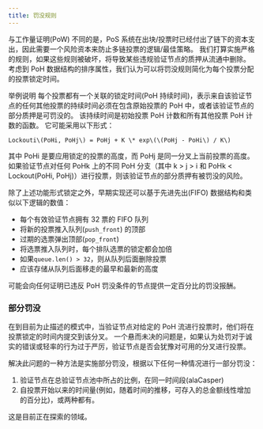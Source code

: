 ```yaml
---
title: 罚没规则
---
```


与工作量证明(PoW\) 不同的是，PoS 系统在出块/投票时已经付出了链下的资本支出，因此需要一个风险资本来防止多链投票的逻辑/最佳策略。 我们打算实施严格的规则，如果这些规则被破坏，将导致某些违规验证节点的质押从流通中删除。 考虑到 PoH 数据结构的排序属性，我们认为可以将罚没规则简化为每个投票分配的投票锁定时间。

举例说明 每个投票都有一个关联的锁定时间\(PoH 持续时间\)，表示来自该验证节点的任何其他投票的持续时间必须在包含原始投票的 PoH 中，或者该验证节点的部分质押是可罚没的。 该持续时间是初始投票 PoH 计数和所有其他投票 PoH 计数的函数。 它可能采用以下形式：

```text
Lockouti\(PoHi, PoHj\) = PoHj + K \* exp\(\(PoHj - PoHi\) / K\)
```

其中 PoHi 是要应用锁定的投票的高度，而 PoHj 是同一分叉上当前投票的高度。 如果验证节点对任何 PoHk 上的不同 PoH 分支（其中 k &gt; j &gt; i 和 PoHk &lt; Lockout\(PoHi, PoHj\)）进行投票，则该验证节点的部分质押有被罚没的风险。

除了上述功能形式锁定之外，早期实现还可以基于先进先出(FIFO) 数据结构和类似以下逻辑的数值：

- 每个有效验证节点拥有 32 票的 FIFO 队列
- 将新的投票推入队列\(`push_front`\) 的顶部
- 过期的选票弹出顶部\(`pop_front`\)
- 将选票推入队列时，每个排队选票的锁定都会加倍
- 如果`queue.len() > 32`，则从队列后面删除投票
- 应该存储从队列后面移走的最早和最新的高度

可能会向任何证明已违反 PoH 罚没条件的节点提供一定百分比的罚没报酬。

### 部分罚没

在到目前为止描述的模式中，当验证节点对给定的 PoH 流进行投票时，他们将在投票锁定的时间内提交到该分叉。 一个悬而未决的问题是，如果认为处罚对于诚实的错误或轻率的行为过于严厉，验证节点是否会犹豫对可用的分叉进行投票。

解决此问题的一种方法是实施部分罚没，根据以下任何一种情况进行一部分罚没：

1. 验证节点在总验证节点池中所占的比例，在同一时间段\(alaCasper\)
2. 自投票开始以来的时间量(例如，随着时间的推移，可存入的总金额线性增加的百分比)，或两种都有。

这是目前正在探索的领域。
